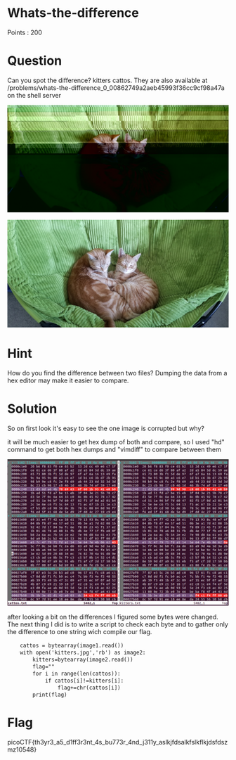 # Whats-the-difference 

Points : 200

# Question

Can you spot the difference? kitters cattos.
They are also available at /problems/whats-the-difference_0_00862749a2aeb45993f36cc9cf98a47a on the shell server

![Screenshot](cattos.jpg)


![Screenshot](kitters.jpg)

# Hint 

How do you find the difference between two files?
Dumping the data from a hex editor may make it easier to compare.

# Solution

So on first look it's easy to see the one image is corrupted but why?

it will be much easier to get hex dump of both and compare, so I used "hd" command to get both hex dumps and "vimdiff" to compare between them

![Screenshot](hexdump.png)

after looking a bit on the differences I figured some bytes were changed. 
The next thing I did is to write a script to check each byte and to gather only the difference to one string wich compile our flag.

```with open('cattos.jpg','rb') as image1:
    cattos = bytearray(image1.read())
    with open('kitters.jpg','rb') as image2:
        kitters=bytearray(image2.read())
        flag=""
        for i in range(len(cattos)):
            if cattos[i]!=kitters[i]:
                flag+=chr(cattos[i])
        print(flag)
```  

# Flag
picoCTF{th3yr3_a5_d1ff3r3nt_4s_bu773r_4nd_j311y_aslkjfdsalkfslkflkjdsfdszmz10548}
